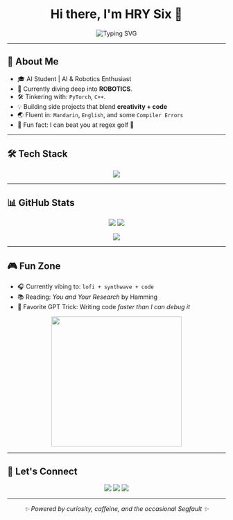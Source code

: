 <h1 align="center">Hi there, I'm HRY Six 👋</h1>

<p align="center">
  <img src="https://readme-typing-svg.demolab.com?font=Fira+Code&duration=3000&pause=1000&color=4AD2FF&center=true&vCenter=true&multiline=true&width=600&height=100&lines=Student.+Coder.+Thinker.;Machine+Learning+%7C+AI+%7C+Robotics+Enthusiast.;Life+%3D+%5BC%2B%2B%2C+Python%2C+Java%5D+%2B+Coffee" alt="Typing SVG" />
</p>

---

## 🧠 About Me

- 🎓 AI Student | AI & Robotics Enthusiast  
- 🚀 Currently diving deep into **ROBOTICS**.
- 🛠️ Tinkering with: `PyTorch`, `C++`.
- 💡 Building side projects that blend **creativity + code**
- 🌏 Fluent in: `Mandarin`, `English`, and some `Compiler Errors`
- 🧠 Fun fact: I can beat you at regex golf 🧩

---

## 🛠 Tech Stack

<p align="center">
  <img src="https://skillicons.dev/icons?i=cpp,py,java,js,ts,react,html,css,mysql,linux,bash,vscode,github,docker,git" />
</p>

---

## 📊 GitHub Stats

<p align="center">
  <img src="https://github-readme-stats.vercel.app/api?username=6chHenry&show_icons=true&theme=tokyonight&hide_border=true&hide_title=true" />
  <img src="https://github-readme-streak-stats.herokuapp.com/?user=6chHenry&theme=tokyonight&hide_border=true" />
</p>

<p align="center">
  <img src="https://github-readme-activity-graph.vercel.app/graph?username=6chHenry&theme=tokyo-night&area=true&hide_border=true" />
</p>

---

## 🎮 Fun Zone

- 🎧 Currently vibing to: `lofi + synthwave + code`
- 📚 Reading: *You and Your Research* by Hamming
- 🤖 Favorite GPT Trick: Writing code *faster than I can debug it*

<p align="center">
  <img src="https://media.giphy.com/media/qgQUggAC3Pfv687qPC/giphy.gif" width="300"/>
</p>

---

## 🧭 Let's Connect

<p align="center">
  <a href="https://github.com/6chHenry"><img src="https://img.shields.io/badge/GitHub-000000?style=flat-square&logo=github&logoColor=white"/></a>
  <a href="mailto:13693406552@153.com"><img src="https://img.shields.io/badge/Email-D14836?style=flat-square&logo=gmail&logoColor=white"/></a>
  <a href="https://6chHenry.github.io"><img src="https://img.shields.io/badge/Website-1DA1F2?style=flat-square&logo=About.me&logoColor=white"/></a>
</p>

---

<p align="center"><i>✨ Powered by curiosity, caffeine, and the occasional Segfault ✨</i></p>
